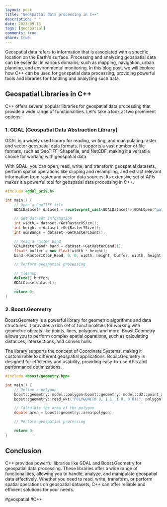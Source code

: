 ```yaml
---
layout: post
title: "Geospatial data processing in C++"
description: " "
date: 2023-09-13
tags: [geospatial]
comments: true
share: true
---
```


Geospatial data refers to information that is associated with a specific location on the Earth's surface. Processing and analyzing geospatial data can be essential in various domains, such as mapping, navigation, urban planning, and environmental monitoring. In this blog post, we will explore how C++ can be used for geospatial data processing, providing powerful tools and libraries for handling and analyzing such data.

## Geospatial Libraries in C++

C++ offers several popular libraries for geospatial data processing that provide a wide range of functionalities. Let's take a look at two prominent options:

### 1. GDAL (Geospatial Data Abstraction Library)

GDAL is a widely used library for reading, writing, and manipulating raster and vector geospatial data formats. It supports a vast number of file formats, such as GeoTIFF, Shapefile, and NetCDF, making it a versatile choice for working with geospatial data.

With GDAL, you can open, read, write, and transform geospatial datasets, perform spatial operations like clipping and resampling, and extract relevant information from raster and vector data sources. Its extensive set of APIs makes it a powerful tool for geospatial data processing in C++.

```cpp
#include <gdal_priv.h>

int main() {
    // Open a GeoTIFF file
    GDALDataset* dataset = reinterpret_cast<GDALDataset*>(GDALOpen("path/to/file.tif", GA_ReadOnly));

    // Get dataset information
    int width = dataset->GetRasterXSize();
    int height = dataset->GetRasterYSize();
    int numBands = dataset->GetRasterCount();

    // Read a raster band
    GDALRasterBand* band = dataset->GetRasterBand(1);
    float* buffer = new float[width * height];
    band->RasterIO(GF_Read, 0, 0, width, height, buffer, width, height, GDT_Float32, 0, 0);

    // Perform geospatial processing

    // Cleanup
    delete[] buffer;
    GDALClose(dataset);

    return 0;
}
```

### 2. Boost.Geometry

Boost.Geometry is a powerful library for geometric algorithms and data structures. It provides a rich set of functionalities for working with geometric objects like points, lines, polygons, and more. Boost.Geometry allows you to perform complex spatial operations, such as calculating distances, intersections, and convex hulls.

The library supports the concept of Coordinate Systems, making it customizable to different geospatial applications. Boost.Geometry is designed for efficiency and usability, providing easy-to-use APIs and performance optimizations.

```cpp
#include <boost/geometry.hpp>

int main() {
    // Define a polygon
    boost::geometry::model::polygon<boost::geometry::model::d2::point_xy<double>> polygon;
    boost::geometry::read_wkt("POLYGON((0 0, 1 1, 1 0, 0 0))", polygon);

    // Calculate the area of the polygon
    double area = boost::geometry::area(polygon);

    // Perform geospatial processing

    return 0;
}
```

## Conclusion

C++ provides powerful libraries like GDAL and Boost.Geometry for geospatial data processing. These libraries offer a wide range of functionalities, allowing you to handle, analyze, and manipulate geospatial data effectively. Whether you need to read, write, transform, or perform spatial operations on geospatial datasets, C++ can offer reliable and efficient solutions for your needs.

#geospatial #C++